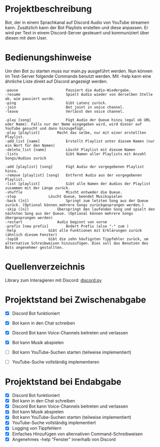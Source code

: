 # Projektbeschreibung

Bot, der in einem Sprachkanal auf Discord Audio von YouTube streamen kann. 
Zusätzlich kann der Bot Playlists erstellen und diese anpassen. Er wird per Text in einem Discord-Server gesteuert und kommuniziert über diesen mit dem User.


# Bedienungshinweise

Um den Bot zu starten muss nur main.py ausgeführt werden. Nun können im Test-Server folgende Commands benutzt werden. Mit -help kann eine ähnliche Liste direkt auf Discord angezeigt werden.


	-pause                      Pausiert die Audio-Wiedergabe.
	-resume                     Spielt Audio wieder von derselben Stelle ab, wie pausiert wurde.
	-ping                       Gibt Latenz zurück.  
	-join                       Bot joint in voice channel.  
	-leave                      Verlässt den voice channel.  

	-play [song]                Fügt Audio der Queue hinzu (egal ob URL oder Name). Falls nur der Name eingegeben wird, wird dieser auf YouTube gesucht und dann hinzugefügt.
	-play [playlist]	    Macht das selbe, nur mit einer erstellten Playlist.	
	-add_list [name]            Erstellt Playlist unter diesem Namen (nur ein Wort für den Namen)
	-delete_list [name]         Löscht Playlist mit diesem Namen  
	-lists                      Gibt Namen aller Playlists mit Anzahl Songs/Audios zurück  

	-add [playlist] [song]      Fügt Audio der vorgegebenen Playlist hinzu.  
	-remove [playlist] [song]   Entfernt Audio aus der vorgegebenen Playlist. 
	-list [playlist]            Gibt alle Namen der Audios der Playlist zusammen mit der Länge zurück.  
	-shuffle                    Mischt entweder die Queue.
	-stop   		    Löscht Queue, beendet Musikspielen
	-back ([n])  	            Springt zum letzten Song aus der Queue zurück. (Optional können mehrere Songs zurückgesprungen werden.)
	-skip ([n])      	    Überspringt den laufenden Song und spielt den nächsten Song aus der Queue. (Optional können mehrere Songs übergesprungen werden)  
	-restart    		    Audio beginnt von vorne 
	-prefix [new prefix]  	    Ändert Prefix (also "-" zum ) 
	-help   		    Gibt alle Funktionen mit Erklärungen zurück (ähnlich diesem Fenster)
	-top10			    Gibt die zehn häufigsten Tippfehler zurück, um alternative Schreibweisen hinzuzufügen. Dies soll das Benutzen des Bots angenehmer gestallten.



# Quellenverzeichnis

Library zum Interagieren mit Discord: [discord.py](https://discordpy.readthedocs.io/en/stable/api.html)


# Projektstand bei Zwischenabgabe

- [x] Discord Bot funktioniert
- [x] Bot kann in den Chat schreiben
- [x] Discord Bot kann Voice-Channels beitreten und verlassen
- [x] Bot kann Musik abspielen
- [ ] Bot kann YouTube-Suchen starten (teilweise implementiert)
- [ ] YouTube-Suche vollständig implementieren


# Projektstand bei Endabgabe

- [x] Discord Bot funktioniert
- [x] Bot kann in den Chat schreiben
- [x] Discord Bot kann Voice-Channels beitreten und verlassen
- [x] Bot kann Musik abspielen
- [x] Bot kann YouTube-Suchen starten (teilweise implementiert)
- [x] YouTube-Suche vollständig implementiert
- [x] Logging von Tippfehlern
- [x] Einfaches Hinzufügen von alternativen Command-Schreibweisen
- [x] Angenehmes -help "Fenster" innerhalb von Discord
